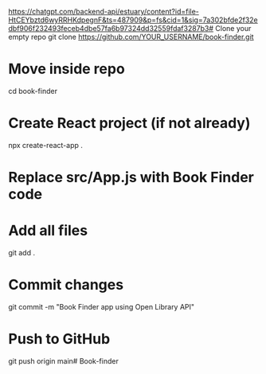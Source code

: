 https://chatgpt.com/backend-api/estuary/content?id=file-HtCEYbztd6wyRRHKdpegnF&ts=487909&p=fs&cid=1&sig=7a302bfde2f32edbf906f232493feceb4dbe57fa6b97324dd32559fdaf3287b3# Clone your empty repo
git clone https://github.com/YOUR_USERNAME/book-finder.git

# Move inside repo
cd book-finder

# Create React project (if not already)
npx create-react-app .

# Replace src/App.js with Book Finder code

# Add all files
git add .

# Commit changes
git commit -m "Book Finder app using Open Library API"

# Push to GitHub
git push origin main# Book-finder
